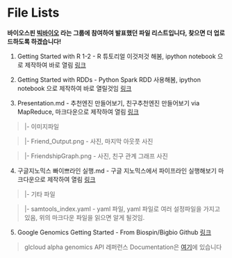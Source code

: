 # File Lists 

**바이오스핀 [빅바이오](https://github.com/biospin/BigBio) 라는 그룹에 참여하여 발표했던 파일 리스트입니다, 찾으면 더 업로드하도록 하겠습니다!**

1. Getting Started with R 1-2 - R 튜토리얼 이것저것 해봄, ipython notebook 으로 제작하여 바로 열림 [링크](https://github.com/jaeseung172/cautious-octo-potato/blob/master/BigBio_Presentation/Getting_Started_with_R_1-2.ipynb)

2. Getting Started with RDDs - Python Spark RDD 사용해봄, ipython notebook 으로 제작하여 바로 열릴것임 [링크](https://github.com/jaeseung172/cautious-octo-potato/blob/master/BigBio_Presentation/Getting_Started_with_RDDs.ipynb)

3. Presentation.md - 추천엔진 만들어보기, 친구추천엔진 만들어보기 via MapReduce, 마크다운으로 제작하여 열림 [링크](https://github.com/jaeseung172/cautious-octo-potato/blob/master/BigBio_Presentation/Presentation.md)

> |- 이미지파일

>	|- Friend_Output.png - 사진, 마지막 아웃풋 사진

>	|- FriendshipGraph.png - 사진, 친구 관계 그래프 사진

4. 구글지노믹스 빠이쁘라인 실행.md - 구글 지노믹스에서 파이프라인 실행해보기 마크다운으로 제작하여 열림 [링크](https://github.com/jaeseung172/cautious-octo-potato/blob/master/BigBio_Presentation/%EA%B5%AC%EA%B8%80%EC%A7%80%EB%85%B8%EB%AF%B9%EC%8A%A4_%EB%B9%A0%EC%9D%B4%EC%81%98%EB%9D%BC%EC%9D%B8_%EC%8B%A4%ED%96%89.md)

> |- 기타 파일

>	|- samtools_index.yaml - yaml 파일, yaml 파일로 여러 설정파일을 가지고 있음, 위의 마크다운 파일을 읽으면 알게 될것임. 

5. Google Genomics Getting Started - From Biospin/Bigbio Github [링크](https://github.com/biospin/BigBio/blob/master/part04/week01_160531/Getting%20Started%20With%20Google%20Genomics.pdf)

> glcloud alpha genomics API 레퍼런스 Documentation은 [여기](https://cloud.google.com/sdk/gcloud/reference/alpha/)에 있습니다
